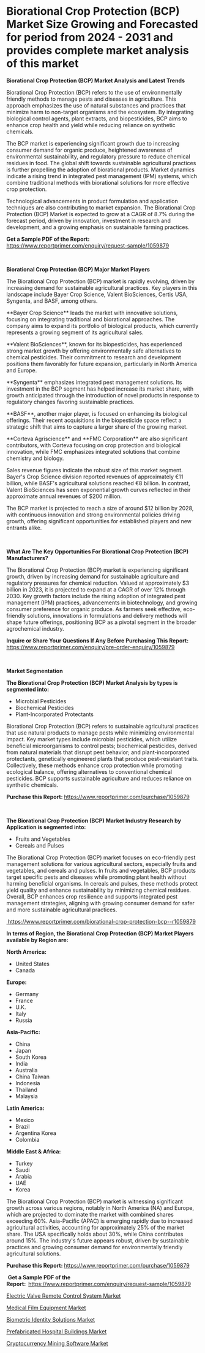 <p><h1>Biorational Crop Protection (BCP) Market Size Growing and Forecasted for period from 2024 - 2031 and provides complete market analysis of this market</h1></p><p><strong>Biorational Crop Protection (BCP) Market Analysis and Latest Trends</strong></p>
<p><p>Biorational Crop Protection (BCP) refers to the use of environmentally friendly methods to manage pests and diseases in agriculture. This approach emphasizes the use of natural substances and practices that minimize harm to non-target organisms and the ecosystem. By integrating biological control agents, plant extracts, and biopesticides, BCP aims to enhance crop health and yield while reducing reliance on synthetic chemicals.</p><p>The BCP market is experiencing significant growth due to increasing consumer demand for organic produce, heightened awareness of environmental sustainability, and regulatory pressure to reduce chemical residues in food. The global shift towards sustainable agricultural practices is further propelling the adoption of biorational products. Market dynamics indicate a rising trend in integrated pest management (IPM) systems, which combine traditional methods with biorational solutions for more effective crop protection.</p><p>Technological advancements in product formulation and application techniques are also contributing to market expansion. The Biorational Crop Protection (BCP) Market is expected to grow at a CAGR of 8.7% during the forecast period, driven by innovation, investment in research and development, and a growing emphasis on sustainable farming practices.</p></p>
<p><strong>Get a Sample PDF of the Report:&nbsp;</strong> <a href="https://www.reportprimer.com/enquiry/request-sample/1059879">https://www.reportprimer.com/enquiry/request-sample/1059879</a></p>
<p>&nbsp;</p>
<p><strong>Biorational Crop Protection (BCP) Major Market Players</strong></p>
<p><p>The Biorational Crop Protection (BCP) market is rapidly evolving, driven by increasing demand for sustainable agricultural practices. Key players in this landscape include Bayer Crop Science, Valent BioSciences, Certis USA, Syngenta, and BASF, among others.</p><p>**Bayer Crop Science** leads the market with innovative solutions, focusing on integrating traditional and biorational approaches. The company aims to expand its portfolio of biological products, which currently represents a growing segment of its agricultural sales.</p><p>**Valent BioSciences**, known for its biopesticides, has experienced strong market growth by offering environmentally safe alternatives to chemical pesticides. Their commitment to research and development positions them favorably for future expansion, particularly in North America and Europe.</p><p>**Syngenta** emphasizes integrated pest management solutions. Its investment in the BCP segment has helped increase its market share, with growth anticipated through the introduction of novel products in response to regulatory changes favoring sustainable practices.</p><p>**BASF**, another major player, is focused on enhancing its biological offerings. Their recent acquisitions in the biopesticide space reflect a strategic shift that aims to capture a larger share of the growing market.</p><p>**Corteva Agriscience** and **FMC Corporation** are also significant contributors, with Corteva focusing on crop protection and biological innovation, while FMC emphasizes integrated solutions that combine chemistry and biology.</p><p>Sales revenue figures indicate the robust size of this market segment. Bayer's Crop Science division reported revenues of approximately €11 billion, while BASF's agricultural solutions reached €8 billion. In contrast, Valent BioSciences has seen exponential growth curves reflected in their approximate annual revenues of $200 million.</p><p>The BCP market is projected to reach a size of around $12 billion by 2028, with continuous innovation and strong environmental policies driving growth, offering significant opportunities for established players and new entrants alike.</p></p>
<p>&nbsp;</p>
<p><strong>What Are The Key Opportunities For Biorational Crop Protection (BCP) Manufacturers?</strong></p>
<p><p>The Biorational Crop Protection (BCP) market is experiencing significant growth, driven by increasing demand for sustainable agriculture and regulatory pressures for chemical reduction. Valued at approximately $3 billion in 2023, it is projected to expand at a CAGR of over 12% through 2030. Key growth factors include the rising adoption of integrated pest management (IPM) practices, advancements in biotechnology, and growing consumer preference for organic produce. As farmers seek effective, eco-friendly solutions, innovations in formulations and delivery methods will shape future offerings, positioning BCP as a pivotal segment in the broader agrochemical industry.</p></p>
<p><strong>Inquire or Share Your Questions If Any Before Purchasing This Report:</strong> <a href="https://www.reportprimer.com/enquiry/pre-order-enquiry/1059879">https://www.reportprimer.com/enquiry/pre-order-enquiry/1059879</a></p>
<p>&nbsp;</p>
<p><strong>Market Segmentation</strong></p>
<p><strong>The Biorational Crop Protection (BCP) Market Analysis by types is segmented into:</strong></p>
<p><ul><li>Microbial Pesticides</li><li>Biochemical Pesticides</li><li>Plant-Incorporated Protectants</li></ul></p>
<p><p>Biorational Crop Protection (BCP) refers to sustainable agricultural practices that use natural products to manage pests while minimizing environmental impact. Key market types include microbial pesticides, which utilize beneficial microorganisms to control pests; biochemical pesticides, derived from natural materials that disrupt pest behavior; and plant-incorporated protectants, genetically engineered plants that produce pest-resistant traits. Collectively, these methods enhance crop protection while promoting ecological balance, offering alternatives to conventional chemical pesticides. BCP supports sustainable agriculture and reduces reliance on synthetic chemicals.</p></p>
<p><strong>Purchase this Report:&nbsp;</strong><a href="https://www.reportprimer.com/purchase/1059879">https://www.reportprimer.com/purchase/1059879</a></p>
<p>&nbsp;</p>
<p><strong>The Biorational Crop Protection (BCP) Market Industry Research by Application is segmented into:</strong></p>
<p><ul><li>Fruits and Vegetables</li><li>Cereals and Pulses</li></ul></p>
<p><p>The Biorational Crop Protection (BCP) market focuses on eco-friendly pest management solutions for various agricultural sectors, especially fruits and vegetables, and cereals and pulses. In fruits and vegetables, BCP products target specific pests and diseases while promoting plant health without harming beneficial organisms. In cereals and pulses, these methods protect yield quality and enhance sustainability by minimizing chemical residues. Overall, BCP enhances crop resilience and supports integrated pest management strategies, aligning with growing consumer demand for safer and more sustainable agricultural practices.</p></p>
<p><a href="https://www.reportprimer.com/biorational-crop-protection-bcp--r1059879">&nbsp;https://www.reportprimer.com/biorational-crop-protection-bcp--r1059879</a></p>
<p><strong>In terms of Region, the Biorational Crop Protection (BCP) Market Players available by Region are:</strong></p>
<p>
    <p> <strong> North America: </strong>
        <ul>
            <li>United States</li>
            <li>Canada</li>
        </ul>
        </p> 
    <p> <strong> Europe: </strong>
        <ul>
            <li>Germany</li>
            <li>France</li>
            <li>U.K.</li>
            <li>Italy</li>
            <li>Russia</li>
        </ul>
        </p> 
    <p> <strong> Asia-Pacific: </strong>
        <ul>
            <li>China</li>
            <li>Japan</li>
            <li>South Korea</li>
            <li>India</li>
            <li>Australia</li>
            <li>China Taiwan</li>
            <li>Indonesia</li>
            <li>Thailand</li>
            <li>Malaysia</li>
        </ul>
        </p> 
    <p> <strong> Latin America: </strong>
        <ul>
            <li>Mexico</li>
            <li>Brazil</li>
            <li>Argentina Korea</li>
            <li>Colombia</li>
        </ul>
        </p> 
    <p> <strong> Middle East & Africa: </strong>
        <ul>
            <li>Turkey</li>
            <li>Saudi</li>
            <li>Arabia</li>
            <li>UAE</li>
            <li>Korea</li>
        </ul>
    </p>
    </p>
<p><p>The Biorational Crop Protection (BCP) market is witnessing significant growth across various regions, notably in North America (NA) and Europe, which are projected to dominate the market with combined shares exceeding 60%. Asia-Pacific (APAC) is emerging rapidly due to increased agricultural activities, accounting for approximately 25% of the market share. The USA specifically holds about 30%, while China contributes around 15%. The industry's future appears robust, driven by sustainable practices and growing consumer demand for environmentally friendly agricultural solutions.</p></p>
<p><strong>Purchase this Report: </strong><a href="https://www.reportprimer.com/purchase/1059879">https://www.reportprimer.com/purchase/1059879</a></p>
<p>&nbsp;<strong>Get a Sample PDF of the Report:&nbsp;&nbsp;</strong><a href="https://www.reportprimer.com/enquiry/request-sample/1059879">https://www.reportprimer.com/enquiry/request-sample/1059879</a></p>
<p><strong></strong></p>
<p><p><a href="https://medium.com/@harrietshepard55/electric-valve-remote-control-system-market-size-market-segmentation-market-trends-and-growth-f6fd9951e12d">Electric Valve Remote Control System Market</a></p><p><a href="https://medium.com/@harrietshepard55/medical-film-equipment-market-size-share-analysis-growth-trends-forecast-2024-2031-d0ff0cf7c302">Medical Film Equipment Market</a></p><p><a href="https://www.linkedin.com/pulse/future-ready-strategic-insights-global-biometric-identity-solutions-m40uf?trackingId=ESqTEU5xRIqS6bCrBoZRNg%3D%3D">Biometric Identity Solutions Market</a></p><p><a href="https://issuu.com/reportprime-2/docs/prefabricated-hospital-buildings-ma_8f896d946125b8">Prefabricated Hospital Buildings Market</a></p><p><a href="https://www.linkedin.com/pulse/strategic-market-insights-global-cryptocurrency-mining-software-iidye?trackingId=GQQ69eL1SHmqri5ubg6bFg%3D%3D">Cryptocurrency Mining Software Market</a></p></p>